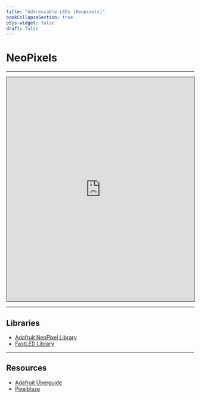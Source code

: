 ```yaml
---
title: "Addressable LEDs (Neopixels)"
bookCollapseSection: true
p5js-widget: false
draft: false
---
```


# NeoPixels

---

<iframe src="https://aalto.cloud.panopto.eu/Panopto/Pages/Embed.aspx?id=782bb396-1bef-4b30-99b4-ac7c01254c32&autoplay=false&offerviewer=true&showtitle=true&showbrand=true&captions=true&interactivity=all" height="600" width="100%" style="border: 1px solid #464646;" allowfullscreen allow="autoplay"></iframe>

---

## Libraries

- [Adafruit NeoPixel Library](https://github.com/adafruit/Adafruit_NeoPixel)
- [FastLED Library](https://fastled.io/)

---

## Resources

- [Adafruit Überguide](https://learn.adafruit.com/adafruit-neopixel-uberguide)
- [Pixelblaze](https://www.bhencke.com/pixelblaze)
